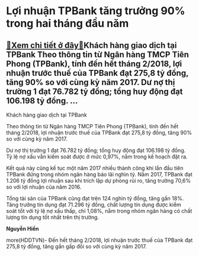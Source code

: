 Lợi nhuận TPBank tăng trưởng 90% trong hai tháng đầu năm
========================================================

[:gift:Xem chi tiết ở đây:gift:](https://hddtvn.com/loi-nhuan-tpbank-tang-truong-90-trong-hai-thang-dau-nam/)Khách hàng giao dịch tại TPBank Theo thông tin từ Ngân hàng TMCP Tiên Phong (TPBank), tính đến hết tháng 2/2018, lợi nhuận trước thuế của TPBank đạt 275,8 tỷ đồng, tăng 90% so với cùng kỳ năm 2017. Dư nợ thị trường 1 đạt 76.782 tỷ đồng; tổng huy động đạt 106.198 tỷ đồng. …
---------------------------------------------------------------------------------------------------------------------------------------------------------------------------------------------------------------------------------------------------------------------------------







 






 Khách hàng giao dịch tại TPBank 


Theo thông tin từ Ngân hàng TMCP Tiên Phong (TPBank), tính đến hết tháng 2/2018, lợi nhuận trước thuế của TPBank đạt 275,8 tỷ đồng, tăng 90% so với cùng kỳ năm 2017. 


Dư nợ thị trường 1 đạt 76.782 tỷ đồng; tổng huy động đạt 106.198 tỷ đồng. Tỷ lệ nợ xấu vẫn kiếm soát được ở mức 0,97%, nằm trong kế hoạch đặt ra.


Kết quả này cũng kế tục một năm 2017 nhiều thành công khi lần đầu tiên TPBank đứng trong nhóm ngân hàng báo lãi nghìn tỷ. Năm 2017, TPBank đạt 1.206 tỷ đồng lợi nhuận sau khi trích lập dự phòng rủi ro, tăng trưởng 70,6% so với lợi nhuận của năm 2016. 


Tổng tài sản của TPBank cũng đạt trên 124 nghìn tỷ đồng, tăng gần 18%. Tăng trưởng tín dụng đạt 71.296 tỷ đồng, chất lượng tín dụng được kiểm soát tốt với tỷ lệ nợ xấu thấp, chỉ 1,08%, nằm trong nhóm ngân hàng có chất lượng tín dụng tốt nhất trên thị trường.






**Nguyễn Hiền**



more(HDDTVN)- Đến hết tháng 2/2018, lợi nhuận trước thuế của TPBank đạt 275,8 tỷ đồng, tăng gần gấp đôi so với cùng kỳ năm 2017.

